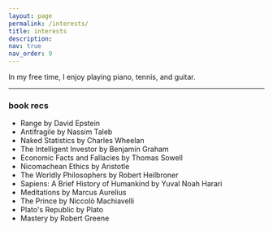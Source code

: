 ```yaml
---
layout: page
permalink: /interests/
title: interests
description:
nav: true
nav_order: 9
---
```


In my free time, I enjoy playing piano, tennis, and guitar.

-----------------------

### book recs
- Range by David Epstein
- Antifragile by Nassim Taleb
- Naked Statistics by Charles Wheelan
- The Intelligent Investor by Benjamin Graham
- Economic Facts and Fallacies by Thomas Sowell
- Nicomachean Ethics by Aristotle
- The Worldly Philosophers by Robert Heilbroner
- Sapiens: A Brief History of Humankind by Yuval Noah Harari
- Meditations by Marcus Aurelius
- The Prince by Niccolò Machiavelli
- Plato's Republic by Plato
- Mastery by Robert Greene
